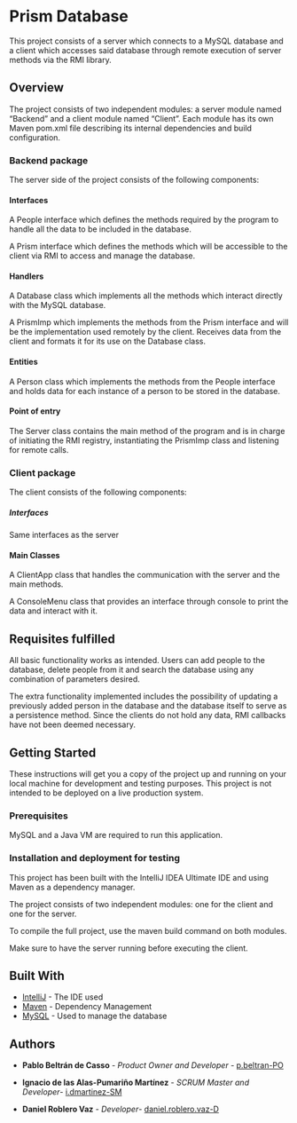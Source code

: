# Prism Database

This project consists of a server which connects to a MySQL database and a client which accesses said database through remote execution of server methods via the RMI library.

## Overview

The project consists of two independent modules: a server module named “Backend” and a client module named “Client”. Each module has its own Maven pom.xml file describing its internal dependencies and build configuration. 

### Backend package

The server side of the project consists of the following components:

#### Interfaces

A People interface which defines the methods required by the program to handle all the data to be included in the database.

A Prism interface which defines the methods which will be accessible to the client via RMI to access and manage the database.

#### Handlers

A Database class which implements all the methods which interact directly with the MySQL database.

A PrismImp which implements the methods from the Prism interface and will be the implementation used remotely by the client. Receives data from the client and formats it for its use on the Database class.

#### Entities

A Person class which implements the methods from the People interface and holds data for each instance of a person to be stored in the database.

#### Point of entry

The Server class contains the main method of the program and is in charge of initiating the RMI registry, instantiating the PrismImp class and listening for remote calls.

### Client package

The client consists of the following components: 

##### Interfaces

Same interfaces as the server

#### Main Classes

A ClientApp class that handles the communication with the server and the main methods.

A ConsoleMenu class that provides an interface through console to print the data and interact with it.


## Requisites fulfilled

All basic functionality works as intended. Users can add people to the database, delete people from it and search the database using any combination of parameters desired.

The extra functionality implemented includes the possibility of updating a previously added person in the database and the database itself to serve as a persistence method. Since the clients do not hold any data, RMI callbacks have not been deemed necessary.


## Getting Started


These instructions will get you a copy of the project up and running on your local machine for development and testing purposes. This project is not intended to be deployed on a live production system. 

### Prerequisites

MySQL and a Java VM are required to run this application.

### Installation and deployment for testing

This project has been built with the IntelliJ IDEA Ultimate IDE and using Maven as a dependency manager.

The project consists of two independent modules: one for the client and one for the server.

To compile the full project, use the maven build command on both modules.

Make sure to have the server running before executing the client. 

## Built With

* [IntelliJ](https://www.jetbrains.com/idea/) - The IDE used
* [Maven](https://maven.apache.org/) - Dependency Management
* [MySQL](https://www.mysql.com/) - Used to manage the database 

## Authors

* **Pablo Beltrán de Casso** - *Product Owner and Developer* - [p.beltran-PO](https://redes.ls.fi.upm.es/p.beltran-PO)

* **Ignacio de las Alas-Pumariño Martínez** - *SCRUM Master and Developer*- [i.dmartinez-SM](https://redes.ls.fi.upm.es/i.dmartinez-SM)

* **Daniel Roblero Vaz** - *Developer*- [daniel.roblero.vaz-D](https://redes.ls.fi.upm.es/daniel.roblero.vaz-D)
 




